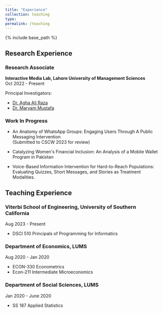 ```yaml
---
title: "Experience"
collection: teaching
type: 
permalink: /teaching
---
```


{% include base_path %}

## Research Experience

### Research Associate
**Interactive Media Lab, Lahore University of Management Sciences**  
Oct 2022 - Present

Principal Investigators:
- [Dr. Agha Ali Raza](https://aghaaliraza.com/)
- [Dr. Maryam Mustafa](https://www.maryamustafa.com/)

### Work In Progress

- An Anatomy of WhatsApp Groups: Engaging Users Through A Public Messaging Intervention  
  (Submitted to CSCW 2023 for review)

- Catalyzing Women's Financial Inclusion: An Analysis of a Mobile Wallet Program in Pakistan

- Voice-Based Information Intervention for Hard-to-Reach Populations: Evaluating Quizzes, Short Messages, and Stories as Treatment Modalities.

## Teaching Experience

### Viterbi School of Engineering, University of Southern California
Aug 2023 - Present
- DSCI 510 Principals of Programming for Informatics

### Department of Economics, LUMS  
Aug 2020 - Jan 2020
- ECON-330 Econometrics
- Econ-211 Intermediate Microeconomics

### Department of Social Sciences, LUMS  
Jan 2020 - June 2020
- SS 187 Applied Statistics
